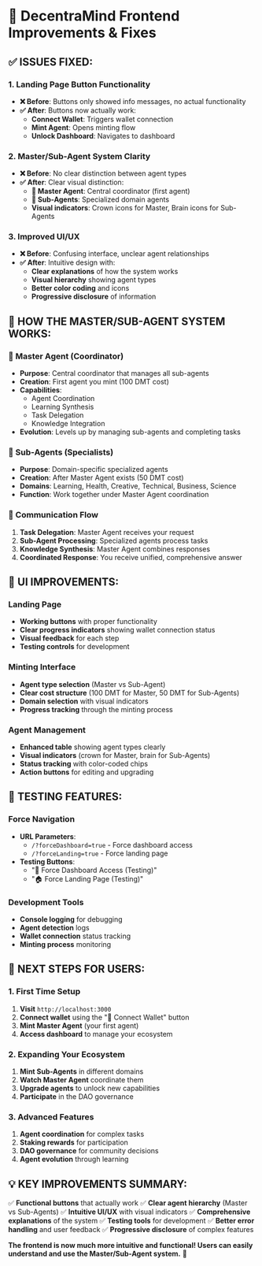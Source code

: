 # 🚀 DecentraMind Frontend Improvements & Fixes

## ✅ **ISSUES FIXED:**

### **1. Landing Page Button Functionality**
- **❌ Before**: Buttons only showed info messages, no actual functionality
- **✅ After**: Buttons now actually work:
  - **Connect Wallet**: Triggers wallet connection
  - **Mint Agent**: Opens minting flow
  - **Unlock Dashboard**: Navigates to dashboard

### **2. Master/Sub-Agent System Clarity**
- **❌ Before**: No clear distinction between agent types
- **✅ After**: Clear visual distinction:
  - **👑 Master Agent**: Central coordinator (first agent)
  - **🤖 Sub-Agents**: Specialized domain agents
  - **Visual indicators**: Crown icons for Master, Brain icons for Sub-Agents

### **3. Improved UI/UX**
- **❌ Before**: Confusing interface, unclear agent relationships
- **✅ After**: Intuitive design with:
  - **Clear explanations** of how the system works
  - **Visual hierarchy** showing agent types
  - **Better color coding** and icons
  - **Progressive disclosure** of information

## 🎯 **HOW THE MASTER/SUB-AGENT SYSTEM WORKS:**

### **👑 Master Agent (Coordinator)**
- **Purpose**: Central coordinator that manages all sub-agents
- **Creation**: First agent you mint (100 DMT cost)
- **Capabilities**: 
  - Agent Coordination
  - Learning Synthesis
  - Task Delegation
  - Knowledge Integration
- **Evolution**: Levels up by managing sub-agents and completing tasks

### **🤖 Sub-Agents (Specialists)**
- **Purpose**: Domain-specific specialized agents
- **Creation**: After Master Agent exists (50 DMT cost)
- **Domains**: Learning, Health, Creative, Technical, Business, Science
- **Function**: Work together under Master Agent coordination

### **🔄 Communication Flow**
1. **Task Delegation**: Master Agent receives your request
2. **Sub-Agent Processing**: Specialized agents process tasks
3. **Knowledge Synthesis**: Master Agent combines responses
4. **Coordinated Response**: You receive unified, comprehensive answer

## 🎨 **UI IMPROVEMENTS:**

### **Landing Page**
- **Working buttons** with proper functionality
- **Clear progress indicators** showing wallet connection status
- **Visual feedback** for each step
- **Testing controls** for development

### **Minting Interface**
- **Agent type selection** (Master vs Sub-Agent)
- **Clear cost structure** (100 DMT for Master, 50 DMT for Sub-Agents)
- **Domain selection** with visual indicators
- **Progress tracking** through the minting process

### **Agent Management**
- **Enhanced table** showing agent types clearly
- **Visual indicators** (crown for Master, brain for Sub-Agents)
- **Status tracking** with color-coded chips
- **Action buttons** for editing and upgrading

## 🧪 **TESTING FEATURES:**

### **Force Navigation**
- **URL Parameters**:
  - `/?forceDashboard=true` - Force dashboard access
  - `/?forceLanding=true` - Force landing page
- **Testing Buttons**:
  - "🔧 Force Dashboard Access (Testing)"
  - "🏠 Force Landing Page (Testing)"

### **Development Tools**
- **Console logging** for debugging
- **Agent detection** logs
- **Wallet connection** status tracking
- **Minting process** monitoring

## 🚀 **NEXT STEPS FOR USERS:**

### **1. First Time Setup**
1. **Visit** `http://localhost:3000`
2. **Connect wallet** using the "🔗 Connect Wallet" button
3. **Mint Master Agent** (your first agent)
4. **Access dashboard** to manage your ecosystem

### **2. Expanding Your Ecosystem**
1. **Mint Sub-Agents** in different domains
2. **Watch Master Agent** coordinate them
3. **Upgrade agents** to unlock new capabilities
4. **Participate** in the DAO governance

### **3. Advanced Features**
1. **Agent coordination** for complex tasks
2. **Staking rewards** for participation
3. **DAO governance** for community decisions
4. **Agent evolution** through learning

## 💡 **KEY IMPROVEMENTS SUMMARY:**

✅ **Functional buttons** that actually work
✅ **Clear agent hierarchy** (Master vs Sub-Agents)
✅ **Intuitive UI/UX** with visual indicators
✅ **Comprehensive explanations** of the system
✅ **Testing tools** for development
✅ **Better error handling** and user feedback
✅ **Progressive disclosure** of complex features

**The frontend is now much more intuitive and functional! Users can easily understand and use the Master/Sub-Agent system.** 🎉 